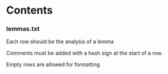 # Contents

### lemmas.txt

Each row should be the analysis of a lemma

Comments must be added with a hash sign at the start of a row.

Empty rows are allowed for formatting